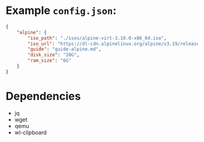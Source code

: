 # Example `config.json`:
```json
{
    "alpine": {
        "iso_path": "./isos/alpine-virt-3.19.0-x86_64.iso",
        "iso_url": "https://dl-cdn.alpinelinux.org/alpine/v3.19/releases/x86_64/alpine-virt-3.19.0-x86_64.iso",
        "guide": "guide-alpine.md",
        "disk_size": "20G",
        "ram_size": "6G"
    }
}
```

# Dependencies
- jq
- wget
- qemu
- wl-clipboard